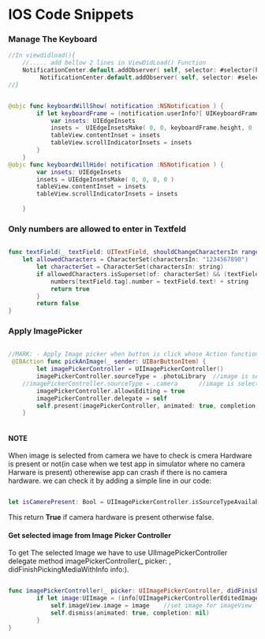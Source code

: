 # IOS Code Snippets

### Manage The Keyboard

```swift
//In viewdidload(){
	//..... add bellow 2 lines in ViewDidLoad() Function 
	NotificationCenter.default.addObserver( self, selector: #selector(keyboardWillShow), name: NSNotification.Name.UIKeyboardWillShow, object: nil)
         NotificationCenter.default.addObserver( self, selector: #selector(keyboardWillHide), name: NSNotification.Name.UIKeyboardWillHide, object: nil)
//}


@objc func keyboardWillShow( notification :NSNotification ) {
        if let keyboardFrame = (notification.userInfo?[ UIKeyboardFrameEndUserInfoKey ] as? NSValue)?.cgRectValue {
            var insets: UIEdgeInsets
            insets =  UIEdgeInsetsMake( 0, 0, keyboardFrame.height, 0 )
            tableView.contentInset = insets
            tableView.scrollIndicatorInsets = insets
        }
    }
@objc func keyboardWillHide( notification :NSNotification ) {
        var insets: UIEdgeInsets
        insets = UIEdgeInsetsMake( 0, 0, 0, 0 )
        tableView.contentInset = insets
        tableView.scrollIndicatorInsets = insets
        
    }

```

### Only numbers are allowed to enter in Textfeld

```swift

func textField(_ textField: UITextField, shouldChangeCharactersIn range: NSRange, replacementString string: String) -> Bool {
	let allowedCharacters = CharacterSet(charactersIn: "1234567890")
        let characterSet = CharacterSet(charactersIn: string)
        if allowedCharacters.isSuperset(of: characterSet) && (textField.text!.count < 10){
            numbers[textField.tag].number = textField.text! + string
            return true
        }
        return false
}

```
### Apply ImagePicker

```swift

//MARK: - Apply Image picker when button is click whose Action function is pickAnImage(_ Sender:) 
 @IBAction func pickAnImage(_ sender: UIBarButtonItem) {
        let imagePickerController = UIImagePickerController()
        imagePickerController.sourceType = .photoLibrary  //image is selected from gallary
	//imagePickerController.sourceType = .camera      //image is selected from camera
        imagePickerController.allowsEditing = true
        imagePickerController.delegate = self
        self.present(imagePickerController, animated: true, completion: nil)
    }
   
```
#### NOTE
When image is selected from camera we have to check is cmera Hardware is present or not(in case when we test app in simulator where no camera Harware is present) otherewise app can crash if there is no camera hardware.
we can check it by adding a simple line in our code:
```swift

let isCamerePresent: Bool = UIImagePickerController.isSourceTypeAvailable(.camera)

```
This return **True** if camera hardware is present otherwise false.

#### Get selected image from Image Picker Controller 
To get The selected Image we have to use UIImagePickerController delegate method imagePickerController(_ picker: , didFinishPickingMediaWithInfo info:).
```swift

func imagePickerController(_ picker: UIImagePickerController, didFinishPickingMediaWithInfo info: [String : Any]) {
        if let image:UIImage = (info[UIImagePickerControllerEditedImage] as? UIImage){
            self.imageView.image = image	//set image for imageView
            self.dismiss(animated: true, completion: nil)
        }
}

```
